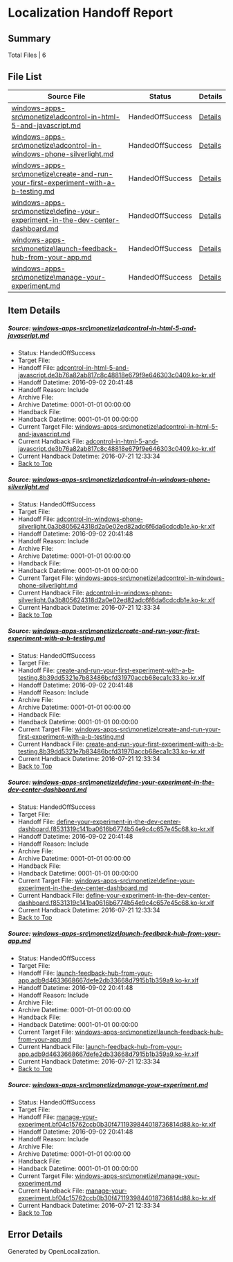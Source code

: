 # <a name='report-top'></a> Localization Handoff Report

## Summary
 Total Files | 6

## File List
 Source File | Status | Details 
 ----------- | ------ | ------- 
 [windows-apps-src\monetize\adcontrol-in-html-5-and-javascript.md](https://github.com/Microsoft/windows-apps/blob/ce0431243866125eff83569e3b9b1c75e0703358/windows-apps-src/monetize/adcontrol-in-html-5-and-javascript.md) | HandedOffSuccess | [Details](#5a945012975f8bce62669abcf4432908ab3d9d4e4723)
 [windows-apps-src\monetize\adcontrol-in-windows-phone-silverlight.md](https://github.com/Microsoft/windows-apps/blob/ce0431243866125eff83569e3b9b1c75e0703358/windows-apps-src/monetize/adcontrol-in-windows-phone-silverlight.md) | HandedOffSuccess | [Details](#0560719d2b314eb056268f57fb04d10eb5e185da4724)
 [windows-apps-src\monetize\create-and-run-your-first-experiment-with-a-b-testing.md](https://github.com/Microsoft/windows-apps/blob/bfe4862c441ca095a40df4f594fdf9b3e213d142/windows-apps-src/monetize/create-and-run-your-first-experiment-with-a-b-testing.md) | HandedOffSuccess | [Details](#ab15741531b829c496811cdfca35059cd113f91d4744)
 [windows-apps-src\monetize\define-your-experiment-in-the-dev-center-dashboard.md](https://github.com/Microsoft/windows-apps/blob/ce0431243866125eff83569e3b9b1c75e0703358/windows-apps-src/monetize/define-your-experiment-in-the-dev-center-dashboard.md) | HandedOffSuccess | [Details](#df6744cb9f4dd60c9eef07dc89f2265ac4244aab4746)
 [windows-apps-src\monetize\launch-feedback-hub-from-your-app.md](https://github.com/Microsoft/windows-apps/blob/ce0431243866125eff83569e3b9b1c75e0703358/windows-apps-src/monetize/launch-feedback-hub-from-your-app.md) | HandedOffSuccess | [Details](#c0c55c78751a7990cc7690c2ba5975a57387989c4827)
 [windows-apps-src\monetize\manage-your-experiment.md](https://github.com/Microsoft/windows-apps/blob/ce0431243866125eff83569e3b9b1c75e0703358/windows-apps-src/monetize/manage-your-experiment.md) | HandedOffSuccess | [Details](#730a7a23b577d92c995da0970c33328cecc2db9b4834)

## Item Details
##### <a name='5a945012975f8bce62669abcf4432908ab3d9d4e4723'></a> Source: [windows-apps-src\monetize\adcontrol-in-html-5-and-javascript.md](https://github.com/Microsoft/windows-apps/blob/ce0431243866125eff83569e3b9b1c75e0703358/windows-apps-src/monetize/adcontrol-in-html-5-and-javascript.md)
* Status: HandedOffSuccess
* Target File: 
* Handoff File: [adcontrol-in-html-5-and-javascript.de3b76a82ab817c8c48818e679f9e646303c0409.ko-kr.xlf](https://github.com/Microsoft/WDG.handoff/blob/3f907f19ae1aa0ed7dbbecc940ce36171e84e1c4/ol-handoff/Microsoft/windows-apps.ko-kr/master/adcontrol-in-html-5-and-javascript.de3b76a82ab817c8c48818e679f9e646303c0409.ko-kr.xlf)
* Handoff Datetime: 2016-09-02 20:41:48
* Handoff Reason: Include
* Archive File: 
* Archive Datetime: 0001-01-01 00:00:00
* Handback File: 
* Handback Datetime: 0001-01-01 00:00:00
* Current Target File: [windows-apps-src\monetize\adcontrol-in-html-5-and-javascript.md](https://github.com/Microsoft/windows-apps.ko-kr/blob/2bebe2d35edf108de4f3abcf01e6e015027fb267/windows-apps-src/monetize/adcontrol-in-html-5-and-javascript.md)
* Current Handback File: [adcontrol-in-html-5-and-javascript.de3b76a82ab817c8c48818e679f9e646303c0409.ko-kr.xlf](https://github.com/Microsoft/WDG.handback/blob/7f7b2823b47f7df5683220c622b93a78501dad8a/ol-handback/Microsoft/windows-apps.ko-kr/master/adcontrol-in-html-5-and-javascript.de3b76a82ab817c8c48818e679f9e646303c0409.ko-kr.xlf)
* Current Handback Datetime: 2016-07-21 12:33:34
* [Back to Top](#report-top)

##### <a name='0560719d2b314eb056268f57fb04d10eb5e185da4724'></a> Source: [windows-apps-src\monetize\adcontrol-in-windows-phone-silverlight.md](https://github.com/Microsoft/windows-apps/blob/ce0431243866125eff83569e3b9b1c75e0703358/windows-apps-src/monetize/adcontrol-in-windows-phone-silverlight.md)
* Status: HandedOffSuccess
* Target File: 
* Handoff File: [adcontrol-in-windows-phone-silverlight.0a3b805624318d2a0e02ed82adc6f6da6cdcdb1e.ko-kr.xlf](https://github.com/Microsoft/WDG.handoff/blob/3f907f19ae1aa0ed7dbbecc940ce36171e84e1c4/ol-handoff/Microsoft/windows-apps.ko-kr/master/adcontrol-in-windows-phone-silverlight.0a3b805624318d2a0e02ed82adc6f6da6cdcdb1e.ko-kr.xlf)
* Handoff Datetime: 2016-09-02 20:41:48
* Handoff Reason: Include
* Archive File: 
* Archive Datetime: 0001-01-01 00:00:00
* Handback File: 
* Handback Datetime: 0001-01-01 00:00:00
* Current Target File: [windows-apps-src\monetize\adcontrol-in-windows-phone-silverlight.md](https://github.com/Microsoft/windows-apps.ko-kr/blob/2bebe2d35edf108de4f3abcf01e6e015027fb267/windows-apps-src/monetize/adcontrol-in-windows-phone-silverlight.md)
* Current Handback File: [adcontrol-in-windows-phone-silverlight.0a3b805624318d2a0e02ed82adc6f6da6cdcdb1e.ko-kr.xlf](https://github.com/Microsoft/WDG.handback/blob/7f7b2823b47f7df5683220c622b93a78501dad8a/ol-handback/Microsoft/windows-apps.ko-kr/master/adcontrol-in-windows-phone-silverlight.0a3b805624318d2a0e02ed82adc6f6da6cdcdb1e.ko-kr.xlf)
* Current Handback Datetime: 2016-07-21 12:33:34
* [Back to Top](#report-top)

##### <a name='ab15741531b829c496811cdfca35059cd113f91d4744'></a> Source: [windows-apps-src\monetize\create-and-run-your-first-experiment-with-a-b-testing.md](https://github.com/Microsoft/windows-apps/blob/bfe4862c441ca095a40df4f594fdf9b3e213d142/windows-apps-src/monetize/create-and-run-your-first-experiment-with-a-b-testing.md)
* Status: HandedOffSuccess
* Target File: 
* Handoff File: [create-and-run-your-first-experiment-with-a-b-testing.8b39dd5321e7b83486bcfd31970accb68eca1c33.ko-kr.xlf](https://github.com/Microsoft/WDG.handoff/blob/3f907f19ae1aa0ed7dbbecc940ce36171e84e1c4/ol-handoff/Microsoft/windows-apps.ko-kr/master/create-and-run-your-first-experiment-with-a-b-testing.8b39dd5321e7b83486bcfd31970accb68eca1c33.ko-kr.xlf)
* Handoff Datetime: 2016-09-02 20:41:48
* Handoff Reason: Include
* Archive File: 
* Archive Datetime: 0001-01-01 00:00:00
* Handback File: 
* Handback Datetime: 0001-01-01 00:00:00
* Current Target File: [windows-apps-src\monetize\create-and-run-your-first-experiment-with-a-b-testing.md](https://github.com/Microsoft/windows-apps.ko-kr/blob/2bebe2d35edf108de4f3abcf01e6e015027fb267/windows-apps-src/monetize/create-and-run-your-first-experiment-with-a-b-testing.md)
* Current Handback File: [create-and-run-your-first-experiment-with-a-b-testing.8b39dd5321e7b83486bcfd31970accb68eca1c33.ko-kr.xlf](https://github.com/Microsoft/WDG.handback/blob/7f7b2823b47f7df5683220c622b93a78501dad8a/ol-handback/Microsoft/windows-apps.ko-kr/master/create-and-run-your-first-experiment-with-a-b-testing.8b39dd5321e7b83486bcfd31970accb68eca1c33.ko-kr.xlf)
* Current Handback Datetime: 2016-07-21 12:33:34
* [Back to Top](#report-top)

##### <a name='df6744cb9f4dd60c9eef07dc89f2265ac4244aab4746'></a> Source: [windows-apps-src\monetize\define-your-experiment-in-the-dev-center-dashboard.md](https://github.com/Microsoft/windows-apps/blob/ce0431243866125eff83569e3b9b1c75e0703358/windows-apps-src/monetize/define-your-experiment-in-the-dev-center-dashboard.md)
* Status: HandedOffSuccess
* Target File: 
* Handoff File: [define-your-experiment-in-the-dev-center-dashboard.f8531319c141ba0616b6774b54e9c4c657e45c68.ko-kr.xlf](https://github.com/Microsoft/WDG.handoff/blob/3f907f19ae1aa0ed7dbbecc940ce36171e84e1c4/ol-handoff/Microsoft/windows-apps.ko-kr/master/define-your-experiment-in-the-dev-center-dashboard.f8531319c141ba0616b6774b54e9c4c657e45c68.ko-kr.xlf)
* Handoff Datetime: 2016-09-02 20:41:48
* Handoff Reason: Include
* Archive File: 
* Archive Datetime: 0001-01-01 00:00:00
* Handback File: 
* Handback Datetime: 0001-01-01 00:00:00
* Current Target File: [windows-apps-src\monetize\define-your-experiment-in-the-dev-center-dashboard.md](https://github.com/Microsoft/windows-apps.ko-kr/blob/2bebe2d35edf108de4f3abcf01e6e015027fb267/windows-apps-src/monetize/define-your-experiment-in-the-dev-center-dashboard.md)
* Current Handback File: [define-your-experiment-in-the-dev-center-dashboard.f8531319c141ba0616b6774b54e9c4c657e45c68.ko-kr.xlf](https://github.com/Microsoft/WDG.handback/blob/7f7b2823b47f7df5683220c622b93a78501dad8a/ol-handback/Microsoft/windows-apps.ko-kr/master/define-your-experiment-in-the-dev-center-dashboard.f8531319c141ba0616b6774b54e9c4c657e45c68.ko-kr.xlf)
* Current Handback Datetime: 2016-07-21 12:33:34
* [Back to Top](#report-top)

##### <a name='c0c55c78751a7990cc7690c2ba5975a57387989c4827'></a> Source: [windows-apps-src\monetize\launch-feedback-hub-from-your-app.md](https://github.com/Microsoft/windows-apps/blob/ce0431243866125eff83569e3b9b1c75e0703358/windows-apps-src/monetize/launch-feedback-hub-from-your-app.md)
* Status: HandedOffSuccess
* Target File: 
* Handoff File: [launch-feedback-hub-from-your-app.adb9d4633668667defe2db33668d7915b1b359a9.ko-kr.xlf](https://github.com/Microsoft/WDG.handoff/blob/3f907f19ae1aa0ed7dbbecc940ce36171e84e1c4/ol-handoff/Microsoft/windows-apps.ko-kr/master/launch-feedback-hub-from-your-app.adb9d4633668667defe2db33668d7915b1b359a9.ko-kr.xlf)
* Handoff Datetime: 2016-09-02 20:41:48
* Handoff Reason: Include
* Archive File: 
* Archive Datetime: 0001-01-01 00:00:00
* Handback File: 
* Handback Datetime: 0001-01-01 00:00:00
* Current Target File: [windows-apps-src\monetize\launch-feedback-hub-from-your-app.md](https://github.com/Microsoft/windows-apps.ko-kr/blob/2bebe2d35edf108de4f3abcf01e6e015027fb267/windows-apps-src/monetize/launch-feedback-hub-from-your-app.md)
* Current Handback File: [launch-feedback-hub-from-your-app.adb9d4633668667defe2db33668d7915b1b359a9.ko-kr.xlf](https://github.com/Microsoft/WDG.handback/blob/7f7b2823b47f7df5683220c622b93a78501dad8a/ol-handback/Microsoft/windows-apps.ko-kr/master/launch-feedback-hub-from-your-app.adb9d4633668667defe2db33668d7915b1b359a9.ko-kr.xlf)
* Current Handback Datetime: 2016-07-21 12:33:34
* [Back to Top](#report-top)

##### <a name='730a7a23b577d92c995da0970c33328cecc2db9b4834'></a> Source: [windows-apps-src\monetize\manage-your-experiment.md](https://github.com/Microsoft/windows-apps/blob/ce0431243866125eff83569e3b9b1c75e0703358/windows-apps-src/monetize/manage-your-experiment.md)
* Status: HandedOffSuccess
* Target File: 
* Handoff File: [manage-your-experiment.bf04c15762ccb0b30f4711939844018736814d88.ko-kr.xlf](https://github.com/Microsoft/WDG.handoff/blob/3f907f19ae1aa0ed7dbbecc940ce36171e84e1c4/ol-handoff/Microsoft/windows-apps.ko-kr/master/manage-your-experiment.bf04c15762ccb0b30f4711939844018736814d88.ko-kr.xlf)
* Handoff Datetime: 2016-09-02 20:41:48
* Handoff Reason: Include
* Archive File: 
* Archive Datetime: 0001-01-01 00:00:00
* Handback File: 
* Handback Datetime: 0001-01-01 00:00:00
* Current Target File: [windows-apps-src\monetize\manage-your-experiment.md](https://github.com/Microsoft/windows-apps.ko-kr/blob/2bebe2d35edf108de4f3abcf01e6e015027fb267/windows-apps-src/monetize/manage-your-experiment.md)
* Current Handback File: [manage-your-experiment.bf04c15762ccb0b30f4711939844018736814d88.ko-kr.xlf](https://github.com/Microsoft/WDG.handback/blob/7f7b2823b47f7df5683220c622b93a78501dad8a/ol-handback/Microsoft/windows-apps.ko-kr/master/manage-your-experiment.bf04c15762ccb0b30f4711939844018736814d88.ko-kr.xlf)
* Current Handback Datetime: 2016-07-21 12:33:34
* [Back to Top](#report-top)


## Error Details

Generated by OpenLocalization.
